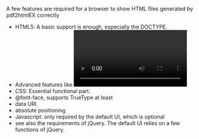 A few features are required for a browser to show HTML files generated by pdf2htmlEX correctly
 - HTML5: A basic support is enough, especially the DOCTYPE.
  - Advanced features like <canvas> <video> etc are NOT required.
 - CSS: Essential functional part.
  - @font-face, supports TrueType at least
  - data URI
  - absolute positioning
 - Javascript: only required by the default UI, which is optional
  - see also the requirements of jQuery. The default UI relies on a few functions of jQuery.